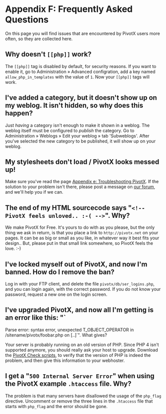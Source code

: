 # Appendix F: Frequently Asked Questions

On this page you will find issues that are encountered by PivotX users more
often, so they are collected here. 

  
## Why doesn't `[[php]]` work?
The `[[php]]` tag is disabled by default, for security reasons. If you want to
enable it, go to Administration &#187; Advanced configration, add a key named
`allow_php_in_templates` with the value of `1`. Now your `[[php]]` tags will work.

   
## I've added a category, but it doesn't show up on my weblog. It isn't hidden, so why does this happen?

Just *having* a category isn't enough to make it shown in a weblog. The weblog
itself must be configured to *publish* the category. Go to Administration &#187; Weblogs &#187;
Edit your weblog &#187; tab 'Subweblogs'. After you've selected the new category
to be published, it will show up on your weblog.

## My stylesheets don't load / PivotX looks messed up!

Make sure you've read the page [Appendix e: Troubleshooting PivotX][1]. If the
solution to your problem isn't there, please post a message on [our forum][2],
and we'll help you if we can.   

## The end of my HTML sourcecode says "`<!-- PivotX feels unloved.. :-( -->`". Why?

We make PivotX for Free. It's yours to do with as you please, but the only thing
we ask in return, is that you place a link to `http://pivotx.net` on your pages.
It can be as big or small as you like, in whatever way it best fits your design..
But, please put in that small link somewhere, so PivotX feels the love. :-)

## I've locked myself out of PivotX, and now I'm banned. How do I remove the ban?

Log in with your FTP client, and delete the file `pivotx/db/ser_logins.php`, and
you can login again, with the correct password. If you do not know your password,
request a new one on the login screen. 

## I've upgraded PivotX, and now all I'm getting is an error like this: "`
Parse error: syntax error, unexpected T_OBJECT_OPERATOR in /sitename/pivotx/foobar.php on [..]`". What gives?

Your server is probably running on an old version of PHP. Since PHP 4 isn't supported anymore, you should really ask your host to upgrade. Download the [PivotX Check scripts][3], to verify that the version of PHP is indeed the problem, and then give this information to your webhoster.

## I get a "`500 Internal Server Error`" when using the PivotX example `.htaccess` file. Why?

The problem is that many servers have disallowed the usage of the `php_flag`
directive. Uncomment or remove the three lines in the `.htaccess` file that starts
with `php_flag` and the error should be gone.

 [1]: /page/app-e/ "Appendix E: Your friend PHPinfo"
 [2]: http://pivotx.net "our forum"
 [3]: http://pivotx.net/files/misc/pivotx-check.zip
